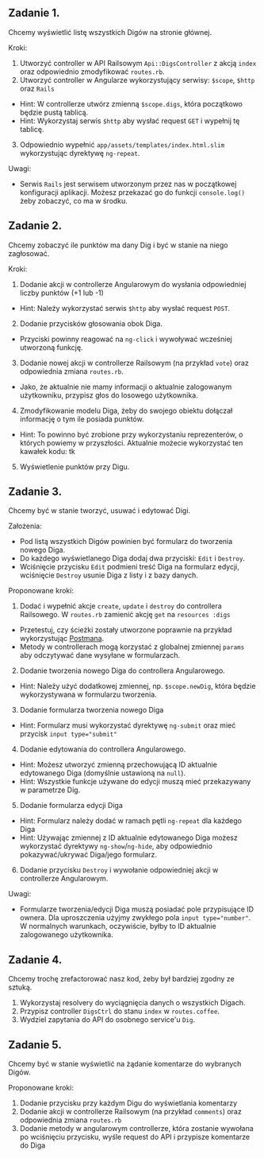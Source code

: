 ## Zadanie 1.
Chcemy wyświetlić listę wszystkich Digów na stronie głównej.

Kroki:
1. Utworzyć controller w API Railsowym `Api::DigsController` z akcją `index` oraz odpowiednio zmodyfikować `routes.rb`.
2. Utworzyć controller w Angularze wykorzystujący serwisy: `$scope`, `$http` oraz `Rails`
  - Hint: W controllerze utwórz zmienną `$scope.digs`, która początkowo będzie pustą tablicą.
  - Hint: Wykorzystaj serwis `$http` aby wysłać request `GET` i wypełnij tę tablicę.
3. Odpowiednio wypełnić `app/assets/templates/index.html.slim` wykorzystując dyrektywę `ng-repeat`.

Uwagi:
- Serwis `Rails` jest serwisem utworzonym przez nas w początkowej konfiguracji aplikacji. Możesz przekazać go do funkcji `console.log()` żeby zobaczyć, co ma w środku.

## Zadanie 2.
Chcemy zobaczyć ile punktów ma dany Dig i być w stanie na niego zagłosować.

Kroki:

1. Dodanie akcji w controllerze Angularowym do wysłania odpowiedniej liczby punktów (+1 lub -1)
  - Hint: Należy wykorzystać serwis `$http` aby wysłać request `POST`.
2. Dodanie przycisków głosowania obok Diga.
  - Przyciski powinny reagować na `ng-click` i wywoływać wcześniej utworzoną funkcję.
3. Dodanie nowej akcji w controllerze Railsowym (na przykład `vote`) oraz odpowiednia zmiana `routes.rb`.
  - Jako, że aktualnie nie mamy informacji o aktualnie zalogowanym użytkowniku, przypisz głos do losowego użytkownika.
4. Zmodyfikowanie modelu Diga, żeby do swojego obiektu dołączał informację o tym ile posiada punktów.
  - Hint: To powinno być zrobione przy wykorzystaniu reprezenterów, o których powiemy w przyszłości. Aktualnie możecie wykorzystać ten kawałek kodu: tk
5. Wyświetlenie punktów przy Digu.

## Zadanie 3.
Chcemy być w stanie tworzyć, usuwać i edytować Digi.

Założenia:

- Pod listą wszystkich Digów powinien być formularz do tworzenia nowego Diga.
- Do każdego wyświetlanego Diga dodaj dwa przyciski: `Edit` i `Destroy`.
- Wciśnięcie przycisku `Edit` podmieni treść Diga na formularz edycji, wciśnięcie `Destroy` usunie Diga z listy i z bazy danych.

Proponowane kroki:

1. Dodać i wypełnić akcje `create`, `update` i `destroy` do controllera Railsowego. W `routes.rb` zamienić akcję `get` na `resources :digs`
  - Przetestuj, czy ścieżki zostały utworzone poprawnie na przykład wykorzystując [Postmana](http://www.getpostman.com/).
  - Metody w controllerach mogą korzystać z globalnej zmiennej `params` aby odczytywać dane wysyłane w formularzach.
2. Dodanie tworzenia nowego Diga do controllera Angularowego.
  - Hint: Należy użyć dodatkowej zmiennej, np. `$scope.newDig`, która będzie wykorzystywana w formularzu tworzenia.
3. Dodanie formularza tworzenia nowego Diga
  - Hint: Formularz musi wykorzystać dyrektywę `ng-submit` oraz mieć przycisk `input type="submit"`
4. Dodanie edytowania do controllera Angularowego.
  - Hint: Możesz utworzyć zmienną przechowującą ID aktualnie edytowanego Diga (domyślnie ustawioną na `null`).
  - Hint: Wszystkie funkcje używane do edycji muszą mieć przekazywany w parametrze Dig.
5. Dodanie formularza edycji Diga
  - Hint: Formularz należy dodać w ramach pętli `ng-repeat` dla każdego Diga
  - Hint: Używając zmiennej z ID aktualnie edytowanego Diga możesz wykorzystać dyrektywy `ng-show`/`ng-hide`, aby odpowiednio pokazywać/ukrywać Diga/jego formularz.
6. Dodanie przycisku `Destroy` i wywołanie odpowiedniej akcji w controllerze Angularowym.

Uwagi:

- Formularze tworzenia/edycji Diga muszą posiadać pole przypisujące ID ownera. Dla uproszczenia użyjmy zwykłego pola `input type="number"`. W normalnych warunkach, oczywiście, byłby to ID aktualnie zalogowanego użytkownika.

## Zadanie 4.
Chcemy trochę zrefactorować nasz kod, żeby był bardziej zgodny ze sztuką.

1. Wykorzystaj resolvery do wyciągnięcia danych o wszystkich Digach.
2. Przypisz controller `DigsCtrl` do stanu `index` w `routes.coffee`.
3. Wydziel zapytania do API do osobnego service'u `Dig`.

## Zadanie 5.
Chcemy być w stanie wyświetlić na żądanie komentarze do wybranych Digów.

Proponowane kroki:
1. Dodanie przycisku przy każdym Digu do wyświetlania komentarzy
2. Dodanie akcji w controllerze Railsowym (na przykład `comments`) oraz odpowiednia zmiana `routes.rb`
3. Dodanie metody w angularowym controllerze, która zostanie wywołana po wciśnięciu przycisku, wyśle request do API i przypisze komentarze do Diga

